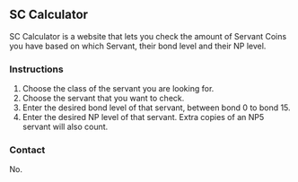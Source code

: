 ## SC Calculator

SC Calculator is a website that lets you check the amount of Servant Coins you have based on which Servant, their bond level and their NP level.

### Instructions

1. Choose the class of the servant you are looking for.
2. Choose the servant that you want to check.
3. Enter the desired bond level of that servant, between bond 0 to bond 15.
4. Enter the desired NP level of that servant. Extra copies of an NP5 servant will also count.

### Contact

No.
